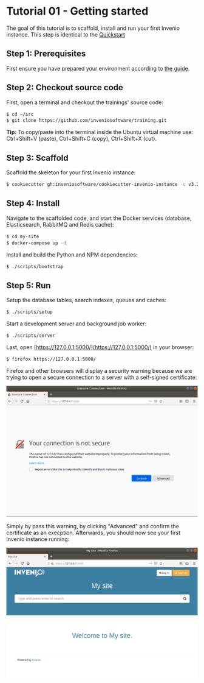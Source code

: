 # Tutorial 01 - Getting started

The goal of this tutorial is to scaffold, install and run your first Invenio
instance. This step is identical to the [Quickstart](https://invenio.readthedocs.io/en/latest/getting-started/quickstart/installation.html)

## Step 1: Prerequisites

First ensure you have prepared your environment according to
[the guide](../00-prerequisites/).

## Step 2: Checkout source code

First, open a terminal and checkout the trainings' source code:

```bash
$ cd ~/src
$ git clone https://github.com/inveniosoftware/training.git
```

**Tip:** To copy/paste into the terminal inside the Ubuntu virtual machine
use: Ctrl+Shift+V (paste), Ctrl+Shift+C (copy), Ctrl+Shift+X (cut).

## Step 3: Scaffold

Scaffold the skeleton for your first Invenio instance:

```bash
$ cookiecutter gh:inveniosoftware/cookiecutter-invenio-instance -c v3.2 --no-input
```

## Step 4: Install

Navigate to the scaffolded code, and start the Docker services (database, Elasticsearch, RabbitMQ and Redis cache):

```bash
$ cd my-site
$ docker-compose up -d
```

Install and build the Python and NPM dependencies:

```bash
$ ./scripts/bootstrap
```

## Step 5: Run

Setup the database tables, search indexes, queues and caches:

```bash
$ ./scripts/setup
```

Start a development server and background job worker:

```bash
$ ./scripts/server
```

Last, open [https://127.0.0.1:5000/](https://127.0.0.1:5000/) in your browser:

```bash
$ firefox https://127.0.0.1:5000/
```

Firefox and other browsers will display a security warning because we are trying
to open a secure connection to a server with a self-signed certificate:

![Browser insecure connection warning](security-warning.png)

Simply by pass this warning, by clicking "Advanced" and confirm the certificate
as an execption. Afterwards, you should now see your first Invenio instance
running:

![Invenio instance welcome page](mysite-running.png)
